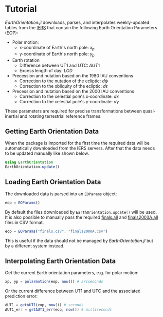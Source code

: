 # Tutorial

*EarthOrientation.jl* downloads, parses, and interpolates weekly-updated tables from the
[IERS](https://www.iers.org/IERS/EN/DataProducts/EarthOrientationData/eop.html) that contain the following
Earth Orientation Parameters (EOP):

* Polar motion:
    * x-coordinate of Earth's north pole: $x_p$
    * y-coordinate of Earth's north pole: $y_p$
* Earth rotation
    * Difference between UT1 and UTC: $\Delta UT1$
    * Excess length of day: $LOD$
* Precession and nutation based on the 1980 IAU conventions
    * Correction to the nutation of the ecliptic: $d\psi$
    * Correction to the obliquity of the ecliptic: $d\epsilon$
* Precession and nutation based on the 2000 IAU conventions
    * Correction to the celestial pole's x-coordinate: $dx$
    * Correction to the celestial pole's y-coordinate: $dy$

These parameters are required for precise transformations between quasi-inertial and rotating terrestrial
reference frames.

## Getting Earth Orientation Data

When the package is imported for the first time the required data will be automatically downloaded from the IERS servers.
After that the data needs to be updated manually like shown below.

```julia
using EarthOrientation
EarthOrientation.update()
```

## Loading Earth Orientation Data

The downloaded data is parsed into an `EOParams` object:

```julia
eop = EOParams()
```

By default the files downloaded by `EarthOrientation.update()` will be used.
It is also possible to manually pass the required
[finals.all](https://datacenter.iers.org/eop/-/somos/5Rgv/getMeta/7/finals.all) and
[finals2000A.all](https://datacenter.iers.org/eop/-/somos/5Rgv/getMeta/9/finals2000A.all) files in CSV format.

```julia
eop = EOParams("finals.csv", "finals2000A.csv")
```

This is useful if the data should not be managed by *EarthOrientation.jl* but by a different system instead.

## Interpolating Earth Orientation Data

Get the current Earth orientation parameters, e.g. for polar motion:

```julia
xp, yp = polarmotion(eop, now()) # arcseconds
```

Or the current difference between UT1 and UTC and the associated prediction error:

```julia
ΔUT1 = getΔUT1(eop, now()) # seconds
ΔUT1_err = getΔUT1_err(eop, now()) # milliseconds
```
